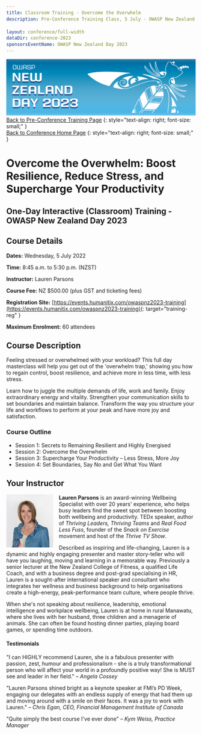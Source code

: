 ```yaml
---
title: Classroom Training - Overcome the Overwhelm
description: Pre-Conference Training Class, 5 July - OWASP New Zealand Day 2023 

layout: conference/full-width
dataDir: conference-2023
sponsorsEventName: OWASP New Zealand Day 2023
---
```


[![Web Banner](/assets/images/2023_Banner_Graphic.jpg)](/conference/)   
[Back to Pre-Conference Training Page](training.md)
{: style="text-align: right; font-size: small;" }   
[Back to Conference Home Page](index.md)
{: style="text-align: right; font-size: small;" }   

# Overcome the Overwhelm: Boost Resilience, Reduce Stress, and Supercharge Your Productivity

## One-Day Interactive (Classroom) Training - OWASP New Zealand Day 2023

## Course Details 

**Dates:** Wednesday, 5 July 2022

**Time:** 8:45 a.m. to 5:30 p.m. (NZST)

**Instructor:** Lauren Parsons   

**Course Fee:** NZ $500.00 (plus GST and ticketing fees)

**Registration Site:** [https://events.humanitix.com/owaspnz2023-training](https://events.humanitix.com/owaspnz2023-training){: target="training-reg" }

**Maximum Enrolment:** 60 attendees

## Course Description

Feeling stressed or overwhelmed with your workload? This full day masterclass will help you get out of the 'overwhelm trap,' showing you how to regain control, boost resilience, and achieve more in less time, with less stress.

Learn how to juggle the multiple demands of life, work and family. Enjoy extraordinary energy and vitality. Strengthen your communication skills to set boundaries and maintain balance. Transform the way you structure your life and workflows to perform at your peak and have more joy and satisfaction.

### Course Outline

* Session 1: Secrets to Remaining Resilient and Highly Energised
* Session 2: Overcome the Overwhelm
* Session 3: Supercharge Your Productivity – Less Stress, More Joy
* Session 4: Set Boundaries, Say No and Get What You Want

## Your Instructor

<img src="/assets/images/2023/Photo-Lauren_Parsons.jpeg" alt="Photo of Lauren Parsons" style="float: left; width: 125px; margin-right: 15px;" />

**Lauren Parsons** is an award-winning Wellbeing Specialist with over 20 years' experience, who helps busy leaders find the 
sweet spot between boosting both wellbeing and productivity. TEDx speaker, author of *Thriving Leaders, Thriving Teams* and 
*Real Food Less Fuss*, founder of the *Snack on Exercise* movement and host of the *Thrive TV Show*.

Described as inspiring and life-changing, Lauren is a dynamic and highly engaging presenter and master story-teller who will have you laughing, moving and learning in a memorable way. Previously a senior lecturer at the New Zealand College of Fitness, a qualified Life Coach, and with a business degree and post-grad specialising in HR, Lauren is a sought-after international speaker and consultant who integrates her wellness and business background to help organisations create a high-energy, peak-performance team culture, where people thrive.

When she's not speaking about resilience, leadership, emotional intelligence and workplace wellbeing, Lauren is at home in rural Manawatu, 
where she lives with her husband, three children and a menagerie of animals. She can often be found hosting dinner parties, playing board 
games, or spending time outdoors.

#### Testimonials

"I can HIGHLY recommend Lauren, she is a fabulous presenter with passion, zest, humour and professionalism - she is a truly transformational person who will affect your world in a profoundly positive way! She is MUST see and leader in her field." – *Angela Cossey*

"Lauren Parsons shined bright as a keynote speaker at FMI’s PD Week, engaging our delegates with an endless supply of energy that had them up and moving around with a smile on their faces. It was a joy to work with Lauren." – *Chris Egan, CEO, Financial Management Institute of Canada*

"Quite simply the best course I've ever done" – *Kym Weiss, Practice Manager*
